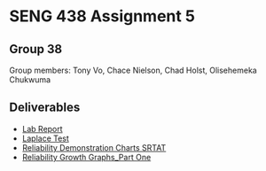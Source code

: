 # SENG 438 Assignment 5
## Group 38
Group members: Tony Vo, Chace Nielson, Chad Holst, Olisehemeka Chukwuma

## Deliverables
- [Lab Report](Assignment5-LabReport.md) 
- [Laplace Test](LaPlace_Test.xlsx)
- [Reliability Demonstration Charts SRTAT](RDC_SRTAT.xlsx)
- [Reliability Growth Graphs_Part One](ReliabilityGrowthGraphs_PartOne.xlsx)
